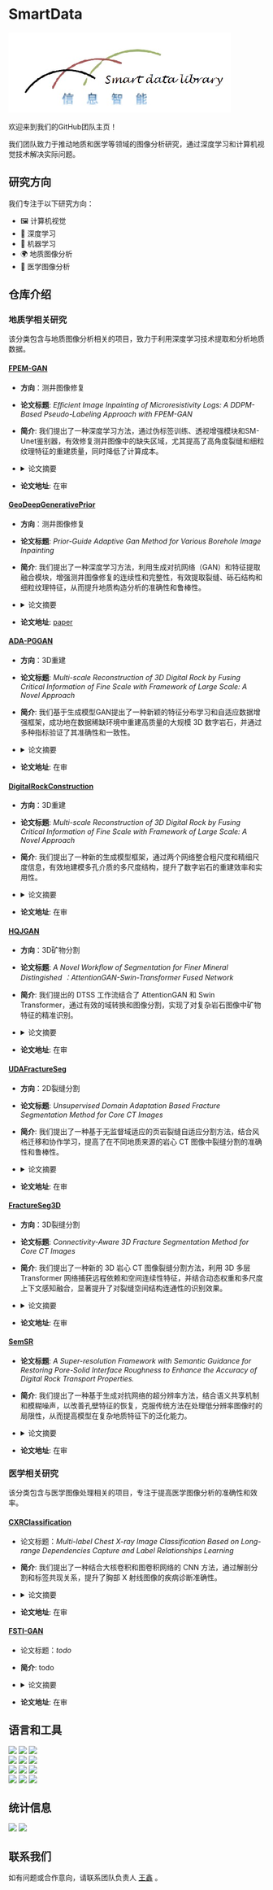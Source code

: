 # SmartData

![logo](logo.jpg)

欢迎来到我们的GitHub团队主页！

我们团队致力于推动地质和医学等领域的图像分析研究，通过深度学习和计算机视觉技术解决实际问题。


## 研究方向
我们专注于以下研究方向：

- 🖼️ 计算机视觉
- 🧠 深度学习
- 🤖 机器学习
- 🌍 地质图像分析
- 🏥 医学图像分析


## 仓库介绍

### 地质学相关研究

该分类包含与地质图像分析相关的项目，致力于利用深度学习技术提取和分析地质数据。

#### [FPEM-GAN](https://github.com/QUST-SmartData/FPEM-GAN)

- **方向**：测井图像修复

- **论文标题**: *Efficient Image Inpainting of Microresistivity Logs: A DDPM-Based Pseudo-Labeling Approach with FPEM-GAN*

- **简介**: 我们提出了一种深度学习方法，通过伪标签训练、透视增强模块和SM-Unet鉴别器，有效修复测井图像中的缺失区域，尤其提高了高角度裂缝和细粒纹理特征的重建质量，同时降低了计算成本。

- <details>
    <summary>论文摘要</summary>
    In the process of geophysical exploration, the logging image is incomplete due to the mismatch between the size of the logging instrument and the size of the borehole. The missing data will seriously affect the geologic analysis. However, due to the situation of lacking complete images as training labels, existing methods are generally based on usually used algorithms or unsupervised learning methods, which bring abundant computation and time-consuming. In addition, the results match not very well as high-angle fractures appeared a lot and also the fine-grained texture in the inpainted regions. It significantly affects the discrimination of the interpretation for geological phenomena. To solve the aboved problem, we propose a deep learning method to inpaint strati-graphic features. First, to conduct the consuming time and according to the issues of less labels for training, we proposed a new method with pseudo-labeled training datasets in the inpainting process. Second, in order to improve the accuracy of inpainting to high-angle fractures, we also proposed a Fusion-Perspective-Enhancement Module (FPEM), which can effectively infer the missing regions based on the contextual guidance. Finally, to better describe the fine-grained texture, we proposed a new discriminator called SM-Unet, which help enhancing much more textured features highlighting to the fine-grained, the new discriminator can adjust the weight of various regions through producing soft labeling during the training procedure. The Peak Signal-to-Noise Ratio of the proposed algorithm in the logging image dataset is 25.35, the highest Structural Similarity Index is 0.901. Compared to the state-of-the-art methods, the proposed method shows good results matching very well especially for high-angle fractures and fine-grained textured features, and costs less computation.
</details>

- **论文地址**: 在审


#### [GeoDeepGenerativePrior](https://github.com/QUST-SmartData/GeoDeepGenerativePrior)

- **方向**：测井图像修复

- **论文标题**: *Prior-Guide Adaptive Gan Method for Various Borehole Image Inpainting*

- **简介**: 我们提出了一种深度学习方法，利用生成对抗网络（GAN）和特征提取融合模块，增强测井图像修复的连续性和完整性，有效提取裂缝、砾石结构和细粒纹理特征，从而提升地质构造分析的准确性和鲁棒性。

- <details>
    <summary>论文摘要</summary>
    During geophysical exploration, inpainting defective logging images caused by mismatches between logging tools and borehole sizes can affect fracture and hole extraction, petrographic analysis and stratigraphic studies. However, existing methods do not describe stratigraphic continuity enough. Also, they ignore the completeness of characterization in terms of fractures, gravel structures, and fine-grained textures in the logging images. To address these issues, we propose a deep learning method for inpainting stratigraphic features. Firstly, to enhance the continuity of image inpainting, we build a generative adversarial network (GAN) and train it on numerous natural images to extract relevant features that guide the recovery of continuity characteristics. Secondly, to ensure complete structural and textural features are present in geological formations, we introduce a feature-extraction-fusion module with a co-occurrence mechanism consisting of channel attention(CA) and self-attention(SA). CA improves texture effects by adaptively adjusting control parameters based on highly correlated prior features from electrical logging images. SA captures long-range contextual associations across pre-inpainted gaps to improve completeness in fractures and gravels structure representation. The proposed method has been tested on various borehole images demonstrating its reliability and robustness.
</details>

- **论文地址**: [paper](https://doi.org/10.1190/geo2023-0418.1)


#### [ADA-PGGAN](https://github.com/QUST-SmartData/ADA-PGGAN)

- **方向**：3D重建

- **论文标题**: *Multi-scale Reconstruction of 3D Digital Rock by Fusing Critical Information of Fine Scale with Framework of Large Scale: A Novel Approach*

- **简介**: 我们基于生成模型GAN提出了一种新颖的特征分布学习和自适应数据增强框架，成功地在数据稀缺环境中重建高质量的大规模 3D 数字岩石，并通过多种指标验证了其准确性和一致性。

- <details>
    <summary>论文摘要</summary>
    Amounts of digital rock samples are crucial for studying pore properties. However, it is currently challenging due to equipment limitations or cost considerations. To address this issue, we propose sorts of reconstruction solutions under Data-Scarce Scenarios based on latent inversion predict from proposed generative model. Firstly, A novel featured distribution learning model was proposed though O-ResNet50 network training for prepared inversion. During inversion, the latent vectors predict from mentioned learning model is prepared to interpolate into latent space of given images. To stably produce high-quality images, Adaptive Data Augmentation Progressive Growing Generative Adversarial Network (ADA-PGGAN) is proposed, which includes a mechanism to supervise discriminator's overfitting and automatically adjust levels of data augmentation. Subsequently, interpolated latent vectors are input into the generator to progressively increase image resolution and reconstruct large-scale 3D digital rocks.Finally, evaluations using various metrics were conducted in both 2D and 3D on our results. The Sliced Wasserstein Distance (SWD) was used to assess our proposed data augmentation operation. The majority of SWD values remained below 0.01, with further decreases as resolution increased. Furthermore, generated images accurately exhibited core characteristics.We also evaluated our results in 3D with corresponding metrics, structural properties to indicate consistency with given samples.
</details>

- **论文地址**: 在审



#### [DigitalRockConstruction](https://github.com/QUST-SmartData/DigitalRockConstruction)

- **方向**：3D重建

- **论文标题**: *Multi-scale Reconstruction of 3D Digital Rock by Fusing Critical Information of Fine Scale with Framework of Large Scale: A Novel Approach*

- **简介**: 我们提出了一种新的生成模型框架，通过两个网络整合粗尺度和精细尺度信息，有效地建模多孔介质的多尺度结构，提升了数字岩石的重建效率和实用性。

- <details>
    <summary>论文摘要</summary>
    The digital modeling of microstructure is crucial for investigating the physical and transport properties of porous media. Multi-scale modeling of porous media can effectively characterize both coarse-scale and fine-scale information in high-resolution 3D pore structure models with a large field of view (FoV). Currently, there is a lack of comprehensive framework studies on various subscale components that can be integrated with existing scales, such as micropor, mineral-clay, microcracks, etc. To tackle this issue, we propose a novel framework that utilizes combinations of generative models. One of which focuses on predicting coarse-scale structures, while another network fills in fine-scale information to generate combinate-scale structures.
    In the first network, WGAN is selected as basic training network, inputing 3D noises into the generative network and producing images of coarse-scale as output under the supervision of an adversarial network. We make a datasets designed for the adversarial network which only contains coarse-scale images. The other generative network is built for being injected fine-scale information into the coarsescale 3D images generated through the first generator. During the process, we input two-dimensional high-resolution imageswith fine-scale information into the discriminator to generate a multi-scale images. Taking anisotropy into consideration, loss function combinations are presented to deal with. We conduct a case study on a multi-scale digital rock reconstructed of intra-grain pores into inter-grain pores through our approach. Through qualitative and quantitative comparison, it is demonstrated that our method is more practical and efficient than the latest numerical reconstruction methods.
</details>

- **论文地址**: 在审


#### [HQJGAN](https://github.com/QUST-SmartData/HQJGAN)

- **方向**：3D矿物分割

- **论文标题**: *A Novel Workflow of  Segmentation for Finer Mineral Distingished ：AttentionGAN-Swin-Transformer Fused Network*

- **简介**: 我们提出的 DTSS 工作流结合了 AttentionGAN 和 Swin Transformer，通过有效的域转换和图像分割，实现了对复杂岩石图像中矿物特征的精准识别。

- <details>
    <summary>论文摘要</summary>
    We proposed a workflow - DTSS (Domain Transformation and Semantic Segmentation): first use AttentionGAN to convert the CT image domain to the (SEM) scanning electron microscope image domain, and then use Swin Transformer to perform image segmentation. By introducing attention masks and content masks, AttentionGAN can more effectively learn the mapping relationship between the two domains, thereby generating images in the corresponding target domain.
    On the basis of domain transformation, we further use Swin-Transformer for image segmentation. Swin-Transformer is a Transformer-based model that efficiently processes image data through a self-attention mechanism. Compared with traditional convolutional neural networks (CNN), Swin-Transformer's global receptive field and stronger modeling capabilities give it significant advantages when processing complex, multi-mineral rock images. Swin-Transformer is able to capture long-range dependencies in images, which is particularly important for identifying and segmenting mineral dependencies in rocks.
</details>

- **论文地址**: 在审


#### [UDAFractureSeg](https://github.com/QUST-SmartData/UDAFractureSeg)

- **方向**：2D裂缝分割

- **论文标题**: *Unsupervised Domain Adaptation Based Fracture Segmentation Method for Core CT Images*

- **简介**: 我们提出了一种基于无监督域适应的页岩裂缝自适应分割方法，结合风格迁移和协作学习，提高了在不同地质来源的岩心 CT 图像中裂缝分割的准确性和鲁棒性。

- <details>
    <summary>论文摘要</summary>
    Segmentation of fractures in Computed Tomography (CT) images of cores is crucial in the analysis of rock physical properties. While supervised learning methods have shown significant success in fracture detection, their performance heavily depends on large labeled datasets. However, labeling images is time-consuming and prone to human error. Moreover, these methods often struggle to effectively generalize to unseen datasets due to differences among source and target images. To address this issue, this paper proposes an unsupervised domain-based adaptive segmentation method for shale fractures. The method consists of two parts: StyleFlow-based Style Transfer and Collaborative Learning based Multi-source Domain Adaptation. Firstly, an image style transfer method is introduced to align the images, reducing the difference in gray scale and noise distribution between the source and target domains. Secondly, the Collaborative Learning based Multi-source Domain Adaptation comprises three modules: a segmentation network module, a domain adaptation module, and a collaborative learning module. The segmentation network adopts a modified U-Net with a multi-scale attention mechanism introduced in the encoder part to capture fracture features at different scales in core. Channel and spatial attention mechanisms are also introduced in the decoder part to compensate for loss of spatial structure information caused by downsampling. The domain adaptive module recognizes inter-domain differences and adapts the model with discriminators and adversarial learning to reduce differences in feature or class distributions between source and target domains. The collaborative learning module further corrects unlabeled target domain data using model-generated pseudo-labels, thus improving domain adaptation accuracy. In this way, the segmentation knowledge learned from pavements can be transferred to the core CT image, which enables the adaptive segmentation of core fractures. We conducted experiments on shale datasets from two different geological sources and compared them with existing methods. The results demonstrate that the proposed method exhibits high accuracy and robustness in the segmentation of fractures.
</details>

- **论文地址**: 在审


#### [FractureSeg3D](https://github.com/QUST-SmartData/FractureSeg3D)

- **方向**：3D裂缝分割

- **论文标题**: *Connectivity-Aware 3D Fracture Segmentation Method for Core CT Images*

- **简介**: 我们提出了一种新的 3D 岩心 CT 图像裂缝分割方法，利用 3D 多层 Transformer 网络捕获远程依赖和空间连续性特征，并结合动态权重和多尺度上下文感知融合，显著提升了对裂缝空间结构连通性的识别效果。

- <details>
    <summary>论文摘要</summary>
    Accurately extracting the fracture structures from three-dimensional (3D) computed tomography (CT) images is essential for simulating and analyzing the physical properties of digital rocks. However, the heterogeneity within the rocks makes it difficult for threshold-based methods to identify blurred fracture boundaries. Furthermore, fractures have a complex spatial topological structure, resulting in existing slice-based segmentation methods ineffective in capturing spatial connectivity information. To address the above problems, a novel fracture segmentation method for 3D core CT images is proposed in this study. Firstly, we introduced a 3D multi-layer Transformer network to capture long-range dependence information and pixel spatial continuity features between adjacent layers.
    Then, we fed three axial slices into a 2D multi-layer Transformer network to extract anisotropic features from multi-views. Subsequently, these features are fed into the Gradient Boosting Decision Tree (GBDT) module, which is iteratively enhanced by weaker learners to obtain preliminary segmentation probability maps. To correct the contribution of these maps to the segmentation results, we add dynamic weights to each of them and adjust it by backpropagation of the loss function. Finally, a multi-scale context-aware fusion module fused spatial continuity features with these maps to obtain segmentation results. We compare it with other state-of-the-art methods and the experiment results demonstrate the superiority of our method in spatial structure connectivity of fracture.
</details>

- **论文地址**: 在审


#### [SemSR](https://github.com/QUST-SmartData/SemSR)

- **论文标题**: *A Super-resolution Framework with Semantic Guidance for Restoring Pore-Solid Interface Roughness to Enhance the Accuracy of Digital Rock Transport Properties.*

- **简介**: 我们提出了一种基于生成对抗网络的超分辨率方法，结合语义共享机制和模糊噪声，以改善孔壁特征的恢复，克服传统方法在处理低分辨率图像时的局限性，从而提高模型在复杂地质特征下的泛化能力。

- <details>
    <summary>论文摘要</summary>
    The roughness of pore walls is a crucial factor in studying fluid flow within the pore space. Combining data from different imaging modalities and using deep learning-based super-resolution (SR) methods, a comprehensive view with intricate specific features would be obtained.The relationship between pore wall and pore space is typically representative of geological characterization, which distinguishes among different components. However, current SR methods often overlook geological component regions and incorporate various mechanisms that increase the model's weight and computational demands. To tackle these issues, we employ a Generative Adversarial Network and propose a semantic sharing mechanism to collaborate with the injection of geological characterization. In addition, matching low-resolution (LR) and high-resolution (HR) images is a major challenge. It is common practice to down-sample HR images to obtain pairs of LR images. However, the LR images obtained by these methods still contain lots of details, which weakens the model's generalization ability in real-world scenarios. Therefore, we developed a novel method that introduces intentional blurring noises and multi-sampling operations utilized during data augmentation. Finally, we compare our method with other state-of-the-art methods using proposed indicators to recover the true characteristics of the hole wall, proving the superiority of our method.
</details>

- **论文地址**: 在审


### 医学相关研究
该分类包含与医学图像处理相关的项目，专注于提高医学图像分析的准确性和效率。

#### [CXRClassification](https://github.com/QUST-SmartData/CXRClassification)
- 论文标题：*Multi-label Chest X-ray Image Classification Based on Long-range Dependencies Capture and Label Relationships Learning*

- **简介**: 我们提出了一种结合大核卷积和图卷积网络的 CNN 方法，通过解剖分割和标签共现关系，提升了胸部 X 射线图像的疾病诊断准确性。

- <details>
    <summary>论文摘要</summary>
    Diagnosing chest diseases from X-ray images using convolutional neural networks (CNNs) is an active area of research. However, existing methods mostly focus on extracting feature information from local regions for prediction, while ignoring the larger-scale image contextual information. Moreover, anatomical segmentation knowledge and co-occurrence relationships among labels, which are important for classification, are not fully utilized. To address the above problems, we proposed a method to capture long-range dependent information in chest X-ray images using a CNN with large kernel convolution. Furthermore, it captures the detailed features of the interest region through anatomical segmentation and builds the potential relationships of different diseases using a graph convolutional network (GCN). Firstly, we pre-trained UNet from a dataset with organ-level annotations for segmenting anatomical regions of interest in the images. Secondly, we build a four-stage backbone network using the large kernel attention (LKA) mechanism and superimpose anatomically segmented regions on the feature maps of each stage to obtain different scales of feature maps for the regions of interest. Thirdly, we utilized a GCN to obtain a co-occurrence matrix representing the potential relationships between all disease labels in the training dataset. Finally, we get the disease diagnosis by combining the label co-occurrence matrix and the visual feature maps. We experimentally show that our proposed method achieves excellent AUC scores of 91.5%, 84.5%, and 82.5% on three publicly available CXR datasets–NIH, Stanford CheXpert, and MIMIC-CXR-JPG, respectively.
</details>

- **论文地址**: 在审


#### [FSTI-GAN](https://github.com/QUST-SmartData/FSTI-GAN)
- 论文标题：*todo*

- **简介**: todo

- <details>
    <summary>论文摘要</summary>
    todo
</details>

- **论文地址**: 在审


## 语言和工具

<!-- Your github readme stats
You can use this api: https://github.com/anuraghazra/github-readme-stats
-->
<p>
  <!-- Your languages and tools. Be careful with the alignment. 
  You can use this sites to get logos: https://www.vectorlogo.zone or https://simpleicons.org/
  -->
  <code><img width="30%" src="https://www.vectorlogo.zone/logos/python/python-ar21.svg"></code>
  <code><img width="30%" src="https://www.vectorlogo.zone/logos/numpy/numpy-ar21.svg"></code>
  <code><img width="30%" src="https://www.vectorlogo.zone/logos/pytorch/pytorch-ar21.svg"></code>
  <br />
  <code><img width="30%" src="https://www.vectorlogo.zone/logos/tensorflow/tensorflow-ar21.svg"></code>
  <code><img width="30%" src="https://www.vectorlogo.zone/logos/jupyter/jupyter-ar21.svg"></code>
  <code><img width="30%" src="https://www.vectorlogo.zone/logos/json/json-ar21.svg"></code>
  <br />
  <code><img width="30%" src="https://www.vectorlogo.zone/logos/mysql/mysql-ar21.svg"></code>
  <code><img width="30%" src="https://www.vectorlogo.zone/logos/google_cloud/google_cloud-ar21.svg"></code>
  <code><img width="30%" src="https://www.vectorlogo.zone/logos/docker/docker-ar21.svg"></code>
  <br />
  <code><img width="30%" src="https://www.vectorlogo.zone/logos/git-scm/git-scm-ar21.svg"></code>
  <code><img width="30%" src="https://www.vectorlogo.zone/logos/github/github-ar21.svg"></code>
  <code><img width="30%" src="https://www.vectorlogo.zone/logos/visualstudio_code/visualstudio_code-ar21.svg"></code>
    

</p>


## 统计信息

<img width="95%" src="https://github-readme-stats.vercel.app/api?username=QUST-SmartData&theme=ambient_gradient&show_icons=true&hide_border=true">

<img width="95%" src="https://github-readme-stats.vercel.app/api/top-langs/?username=QUST-SmartData&hide=jupyter%20notebook&show_icons=true&hide_border=true&layout=donut">

## 联系我们

如有问题或合作意向，请联系团队负责人 [王鑫](mailto:lex.wangx@qust.edu.cn) 。
